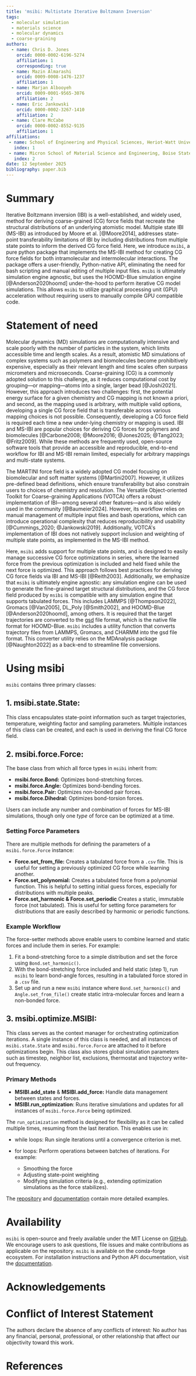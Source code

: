 ```yaml
---
title: 'msibi: Multistate Iterative Boltzmann Inversion'
tags:
  - molecular simulation
  - materials science
  - molecular dynamics
  - coarse-graining
authors:
  - name: Chris D. Jones
    orcid: 0000-0002-6196-5274
    affiliation: 1
    corresponding: true
  - name: Mazin Almarashi
    orcid: 0009-0008-1476-1237
    affiliation: 1
  - name: Marjan Albooyeh
    orcid: 0009-0001-9565-3076
    affiliation: 2
  - name: Eric Jankowski
    orcid: 0000-0002-3267-1410
    affiliation: 2
  - name: Clare McCabe
    orcid: 0000-0002-8552-9135
    affiliation: 1
affiliations:
 - name: School of Engineering and Physical Sciences, Heriot-Watt University, Edinburgh, Scotland, United Kingdom
   index: 1
 - name: Micron School of Material Science and Engineering, Boise State University, Boise, Idaho, United States
   index: 2
date: 12 September 2025
bibliography: paper.bib
---
```


# Summary

Iterative Boltzmann inversion (IBI) is a well-established, and widely used, method for deriving coarse-grained (CG) force fields that recreate the structural distributions of an underlying atomistic model.
Multiple state IBI (MS-IBI) as introduced by Moore et al. [@Moore2014], addresses state-point transferability limitations of IBI by including distributions from multiple state points to inform the derived CG force field.
Here, we introduce `msibi`, a pure python package that implements the MS-IBI method for creating CG force fields for both intramolecular and intermolecular interactions.
The package offers a user-friendly, Python-native API, eliminating the need for bash scripting and manual editing of multiple input files.
`msibi` is ultimately simulation engine agnostic, but uses the HOOMD-Blue simulation engine [@Anderson2020hoomd] under-the-hood to perform iterative CG model simulations.
This allows `msibi` to utilize graphical processing unit (GPU) acceleration without requiring users to manually compile GPU compatible code.

# Statement of need

Molecular dynamics (MD) simulations are computationally intensive and scale poorly with the number of particles in the system, which limits accessible time and length scales.
As a result, atomistic MD simulations of complex systems such as polymers and biomolecules become prohibitively expensive, especially as their relevant length and time scales often surpass micrometers and microseconds.
Coarse-graining (CG) is a commonly adopted solution to this challenge, as it reduces computational cost by grouping—or mapping—atoms into a single, larger bead [@Joshi2021].
However, this approach introduces two challenges: first, the potential energy surface for a given chemistry and CG mapping is not known a priori, and
second, as the mapping used is arbitrary, with multiple valid options, developing a single CG force field that is transferable across various mapping choices is not possible.
Consequently, developing a CG force field is required each time a new under-lying chemistry or mapping is used.
IBI and MS-IBI are popular choices for deriving CG forces for polymers and biomolecules [@Carbone2008; @Moore2016; @Jones2025; @Tang2023; @Fritz2009].
While these methods are frequently used, open-source software tools that provide an accessible and reproducible, end-to-end workflow for IBI and MS-IBI remain limited, especially for arbitrary mappings and multi-state systems.

The MARTINI force field is a widely adopted CG model focusing on biomolecular and soft matter systems [@Martini2007].
However, it utilizes pre-defined bead definitions, which ensure transferability but also constrain users to choices of chemistry and resolution.
The Versatile Object-oriented Toolkit for Coarse-graining Applications (VOTCA) offers a robust implementation of IBI—among several other features—and is also widely used in the community [@Baumeier2024].
However, its workflow relies on manual management of multiple input files and bash operations, which can introduce operational complexity that reduces reproducibility and usability [@Cummings_2020; @Jankowski2019].
Additionally, VOTCA's implementation of IBI does not natively support inclusion and weighting of multiple state points, as implemented in the MS-IBI method.

Here, `msibi` adds support for multiple state points, and is designed to easily manage successive CG force optimizations in series, where the learned force from the previous optimization is included and held fixed while the next force is optimized.
This approach follows best practices for deriving CG force fields via IBI and MS-IBI [@Reith2003].
Additionally, we emphasize that `msibi` is ultimately engine agnostic: any simulation engine can be used to generate the fine-grained target structural distributions, and the CG force field produced by `msibi` is compatible with any simulation engine that supports tabulated forces.
This includes LAMMPS [@Thompson2022], Gromacs [@Van2005], DL_Poly [@Smith2002], and HOOMD-Blue [@Anderson2020hoomd], among others.
It is required that the target trajectories are converted to the [gsd](https://gsd.readthedocs.io/en/v4.0.0/) file format, which is the native file format for HOOMD-Blue.
`msibi` includes a utility function that converts trajectory files from LAMMPS, Gromacs, and CHARMM into the gsd file format.
This converter utility relies on the MDAnalysis package [@Naughton2022] as a back-end to streamline file conversions.

# Using msibi

`msibi` contains three primary classes:

## 1. **msibi.state.State:**
This class encapsulates state-point information such as target trajectories, temperature, weighting factor and sampling parameters.
Multiple instances of this class can be created, and each is used in deriving the final CG force field.

## 2. **msibi.force.Force:**
The base class from which all force types in `msibi` inherit from:

- **msibi.force.Bond:** Optimizes bond-stretching forces.
- **msibi.force.Angle:** Optimizes bond-bending forces.
- **msibi.force.Pair:** Optimizes non-bonded pair forces.
- **msibi.force.Dihedral:** Optimizes bond-torsion forces.

Users can include any number and combination of forces for MS-IBI simulations, though only one *type* of force can be optimized at a time.

### Setting Force Parameters
There are multiple methods for defining the parameters of a `msibi.force.Force` instance:

- **Force.set_from_file:** Creates a tabulated force from a `.csv` file. This is useful for setting a previously optimized CG force while learning another.
- **Force.set_polynomial:** Creates a tabulated force from a polynomial function. This is helpful to setting initial guess forces, especially for distributions with multiple peaks.
- **Force.set_harmonic & Force.set_periodic** Creates a static, immutable force (not tabulated). This is useful for setting force parameters for distributions that are easily described by harmonic or periodic functions.

### Example Workflow
The force-setter methods above enable users to combine learned and static forces and include them in series. For example:

1. Fit a bond-stretching force to a simple distribution and set the force using `Bond.set_harmonic()`.
2. With the bond-stretching force included and held static (step 1), run `msibi` to learn bond-angle forces, resulting in a tabulated force stored in a `.csv` file.
3. Set up and run a new `msibi` instance where `Bond.set_harmonic()` and `Angle.set_from_file()` create static intra-molecular forces and learn a non-bonded force.

## 3. **msibi.optimize.MSIBI:**
This class serves as the context manager for orchestrating optimization iterations.
A single instance of this class is needed, and all instances of `msibi.state.State` and `msibi.force.Force` are attached to it before optimizations begin.
This class also stores global simulation parameters such as timestep, neighbor list, exclusions, thermostat and trajectory write-out frequency.

### Primary Methods
- **MSIBI.add_state** & **MSIBI.add_force:** Handle data management between states and forces.
- **MSIBI.run_optimization**: Runs iterative simulations and updates for all instances of `msibi.force.Force` being optimized.

The `run_optimization` method is designed for flexibility as it can be called multiple times, resuming from the last iteration.
This enables use in:

- while loops: Run single iterations until a convergence criterion is met.

- for loops: Perform operations between batches of iterations. For example:
    - Smoothing the force
    - Adjusting state-point weighting
    - Modifying simulation criteria (e.g., extending optimization simulations as the force stabilizes).

The [repository](https://github.com/mosdef-hub/msibi) and [documentation](https://msibi.readthedocs.io/en/latest/) contain more detailed examples.

# Availability

`msibi` is open-source and freely available under the MIT License on [GitHub](https://github.com/mosdef-hub/msibi).
We encourage users to ask questions, file issues and make contributions as applicable on the repository.
`msibi` is available on the conda-forge ecosystem.
For installation instructions and Python API documentation, visit the [documentation](https://msibi.readthedocs.io/en/latest/).

# Acknowledgements


# Conflict of Interest Statement
The authors declare the absence of any conflicts of interest: No author has any financial,
personal, professional, or other relationship that affect our objectivity toward this work.

# References
